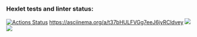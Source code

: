 ### Hexlet tests and linter status:
[![Actions Status](https://github.com/VitaliyShupegin/python-project-lvl1/workflows/hexlet-check/badge.svg)](https://github.com/VitaliyShupegin/python-project-lvl1/actions)
https://asciinema.org/a/t37bHULFVGg7eeJ6jyRCldvey
<a href="https://codeclimate.com/github/VitaliyShupegin/python-project-lvl1/maintainability"><img src="https://api.codeclimate.com/v1/badges/e349dbb3b9277ec94475/maintainability" /></a>
<a href="https://codeclimate.com/github/VitaliyShupegin/python-project-lvl1/test_coverage"><img src="https://api.codeclimate.com/v1/badges/e349dbb3b9277ec94475/test_coverage" /></a>
